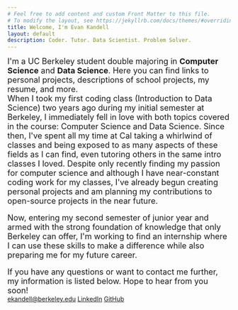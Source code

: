 ```yaml
---
# Feel free to add content and custom Front Matter to this file.
# To modify the layout, see https://jekyllrb.com/docs/themes/#overriding-theme-defaults
title: Welcome, I'm Evan Kandell
layout: default
description: Coder. Tutor. Data Scientist. Problem Solver.
---
```


<font size="4"> I'm a UC Berkeley student double majoring in <strong>Computer Science</strong> and <strong>Data Science</strong>. Here you can find links to personal projects, descriptions of school projects, my resume, and more.</font>
<br>
<font size="4"> When I took my first coding class (Introduction to Data Science) two years ago during my initial semester at Berkeley, I immediately fell in love with both topics covered in the course: Computer Science and Data Science. Since then, I've spent all my time at Cal taking a whirlwind of classes and being exposed to as many aspects of these fields as I can find, even tutoring others in the same intro classes I loved. Despite only recently finding my passion for computer science and although I have near-constant coding work for my classes, I've already begun creating personal projects and am planning my contributions to open-source projects in the near future.</font>     
<br>
<font size="4"> Now, entering my second semester of junior year and armed with the strong foundation of knowledge that only Berkeley can offer, I'm working to find an internship where I can use these skills to make a difference while also preparing me for my future career.
</font>     
<br>
<font size="4">If you have any questions or want to contact me further, my information is listed below. Hope to hear from you soon!
</font>     
<a href="mailto:ekandell@berkeley.edu" target="_blank" rel="noopener noreferrer" class="page">ekandell@berkeley.edu</a>
<a href="http://www.linkedin.com/in/evan-kandell" target="_blank" rel="noopener noreferrer" class="page">LinkedIn</a>
<a href="https://github.com/ekandell" target="_blank" rel="noopener noreferrer" class="page">GitHub</a>
